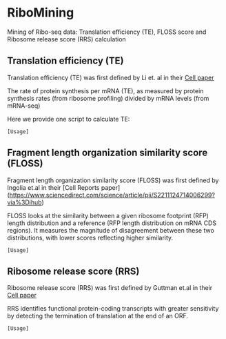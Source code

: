 # RiboMining

Mining of Ribo-seq data: Translation efficiency (TE), FLOSS score and Ribosome release score (RRS) calculation

## Translation efficiency (TE)

Translation efficiency (TE) was first defined by Li et. al in their [Cell paper](https://www.sciencedirect.com/science/article/pii/S0092867414002323)

The rate of protein synthesis per mRNA (TE), as measured by protein synthesis rates (from ribosome profiling) divided by mRNA levels (from mRNA-seq)

Here we provide one script to calculate TE:

```
[Usage]
```

## Fragment length organization similarity score (FLOSS)

Fragment length organization similarity score (FLOSS) was first defined by Ingolia et.al in their [Cell Reports paper] (https://www.sciencedirect.com/science/article/pii/S2211124714006299?via%3Dihub)

FLOSS looks at the similarity between a given ribosome footprint (RFP) length distribution and a reference (RFP length distribution on mRNA CDS regions). It measures the magnitude of disagreement between these two distributions, with lower scores reflecting higher similarity.

```
[Usage]
```

## Ribosome release score (RRS)

Ribosome release score (RRS) was first defined by Guttman et.al in their [Cell paper](https://www.sciencedirect.com/science/article/pii/S0092867413007113)

RRS identifies functional protein-coding transcripts with greater sensitivity by detecting the termination of translation at the end of an ORF.

```
[Usage]
```

